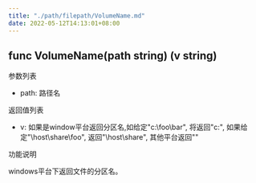 ```yaml
---
title: "./path/filepath/VolumeName.md"
date: 2022-05-12T14:13:01+08:00
---
```

## func VolumeName(path string) (v string)

参数列表

- path: 路径名

返回值列表

- v: 如果是window平台返回分区名,如给定"c:\foo\bar", 将返回"c:", 如果给定"\\host\share\foo", 返回"\\host\share", 其他平台返回""

功能说明

windows平台下返回文件的分区名。
